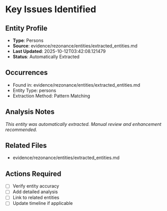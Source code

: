 # Key Issues Identified

## Entity Profile
- **Type**: Persons
- **Source**: evidence/rezonance/entities/extracted_entities.md
- **Last Updated**: 2025-10-12T03:42:08.121479
- **Status**: Automatically Extracted

## Occurrences
- Found in: evidence/rezonance/entities/extracted_entities.md
- Entity Type: persons
- Extraction Method: Pattern Matching

## Analysis Notes
*This entity was automatically extracted. Manual review and enhancement recommended.*

## Related Files
- evidence/rezonance/entities/extracted_entities.md

## Actions Required
- [ ] Verify entity accuracy
- [ ] Add detailed analysis
- [ ] Link to related entities
- [ ] Update timeline if applicable
